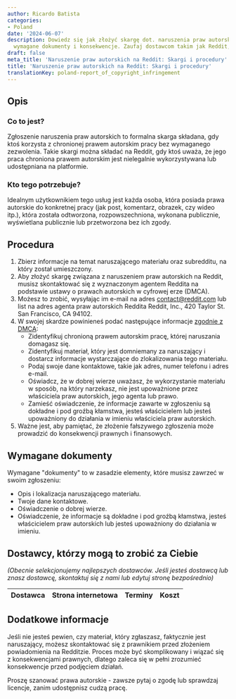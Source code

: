 ```yaml
---
author: Ricardo Batista
categories:
- Poland
date: '2024-06-07'
description: Dowiedz się jak złożyć skargę dot. naruszenia praw autorskich na Reddit,
  wymagane dokumenty i konsekwencje. Zaufaj dostawcom takim jak Reddit, Inc.
draft: false
meta_title: 'Naruszenie praw autorskich na Reddit: Skargi i procedury'
title: 'Naruszenie praw autorskich na Reddit: Skargi i procedury'
translationKey: poland-report_of_copyright_infringement
---
```



## Opis
### Co to jest?
Zgłoszenie naruszenia praw autorskich to formalna skarga składana, gdy ktoś korzysta z chronionej prawem autorskim pracy bez wymaganego zezwolenia. Takie skargi można składać na Reddit, gdy ktoś uważa, że jego praca chroniona prawem autorskim jest nielegalnie wykorzystywana lub udostępniana na platformie.

### Kto tego potrzebuje?
Idealnym użytkownikiem tego usług jest każda osoba, która posiada prawa autorskie do konkretnej pracy (jak post, komentarz, obrazek, czy wideo itp.), która została odtworzona, rozpowszechniona, wykonana publicznie, wyświetlana publicznie lub przetworzona bez ich zgody.

## Procedura

1. Zbierz informacje na temat naruszającego materiału oraz subredditu, na który został umieszczony.
2. Aby złożyć skargę związana z naruszeniem praw autorskich na Reddit, musisz skontaktować się z wyznaczonym agentem Reddita na podstawie ustawy o prawach autorskich w cyfrowej erze (DMCA).
3. Możesz to zrobić, wysyłając im e-mail na adres contact@reddit.com lub list na adres agenta praw autorskich Reddita Reddit, Inc., 420 Taylor St. San Francisco, CA 94102.
4. W swojej skardze powinieneś podać następujące informacje [zgodnie z DMCA](https://www.copyright.gov/title17/92chap5.html#512):
   - Zidentyfikuj chronioną prawem autorskim pracę, której naruszania domagasz się.
   - Zidentyfikuj materiał, który jest domniemany za naruszający i dostarcz informacje wystarczające do zlokalizowania tego materiału.
   - Podaj swoje dane kontaktowe, takie jak adres, numer telefonu i adres e-mail.
   - Oświadcz, że w dobrej wierze uważasz, że wykorzystanie materiału w sposób, na który narzekasz, nie jest upoważnione przez właściciela praw autorskich, jego agenta lub prawo.
   - Zamieść oświadczenie, że informacje zawarte w zgłoszeniu są dokładne i pod groźbą kłamstwa, jesteś właścicielem lub jesteś upoważniony do działania w imieniu właściciela praw autorskich.
5. Ważne jest, aby pamiętać, że złożenie fałszywego zgłoszenia może prowadzić do konsekwencji prawnych i finansowych.

## Wymagane dokumenty
Wymagane "dokumenty" to w zasadzie elementy, które musisz zawrzeć w swoim zgłoszeniu:
- Opis i lokalizacja naruszającego materiału.
- Twoje dane kontaktowe.
- Oświadczenie o dobrej wierze.
- Oświadczenie, że informacje są dokładne i pod groźbą kłamstwa, jesteś właścicielem praw autorskich lub jesteś upoważniony do działania w imieniu.

## Dostawcy, którzy mogą to zrobić za Ciebie

_(Obecnie selekcjonujemy najlepszych dostawców. Jeśli jesteś dostawcą lub znasz dostawcę, skontaktuj się z nami lub edytuj stronę bezpośrednio)_

| Dostawca        |     Strona internetowa  |     Terminy     |       Koszt      |
| --------------- | --------------- |  :-------------: | :-------------: |

## Dodatkowe informacje
Jeśli nie jesteś pewien, czy materiał, który zgłaszasz, faktycznie jest naruszający, możesz skontaktować się z prawnikiem przed złożeniem powiadomienia na Redditzie. Proces może być skomplikowany i wiązać się z konsekwencjami prawnych, dlatego zaleca się w pełni zrozumieć konsekwencje przed podjęciem działań.

Proszę szanować prawa autorskie - zawsze pytaj o zgodę lub sprawdzaj licencje, zanim udostępnisz cudzą pracę.